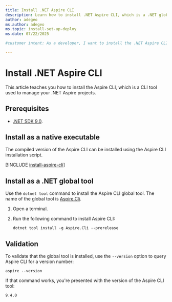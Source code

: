 ```yaml
---
title: Install .NET Aspire CLI
description: Learn how to install .NET Aspire CLI, which is a .NET global tool. Use the .NET Aspire CLI to create, run, and manage .NET Aspire projects.
author: adegeo
ms.author: adegeo
ms.topic: install-set-up-deploy
ms.date: 07/22/2025

#customer intent: As a developer, I want to install the .NET Aspire CLI so that I can create, run, and manage .NET Aspire projects.

---
```


# Install .NET Aspire CLI

This article teaches you how to install the Aspire CLI, which is a CLI tool used to manage your .NET Aspire projects.

## Prerequisites

- [.NET SDK 9.0](https://dotnet.microsoft.com/download/dotnet/9.0).

## Install as a native executable

The compiled version of the Aspire CLI can be installed using the Aspire CLI installation script.

[!INCLUDE [install-aspire-cli](../includes/install-aspire-cli.md)]

## Install as a .NET global tool

Use the `dotnet tool` command to install the Aspire CLI global tool. The name of the global tool is [Aspire.Cli](https://www.nuget.org/packages/Aspire.CLI).

01. Open a terminal.
01. Run the following command to install Aspire CLI:

    ```dotnetcli
    dotnet tool install -g Aspire.Cli --prerelease
    ```

## Validation

To validate that the global tool is installed, use the `--version` option to query Aspire CLI for a version number:

```
aspire --version
```

If that command works, you're presented with the version of the Aspire CLI tool:

```
9.4.0
```
